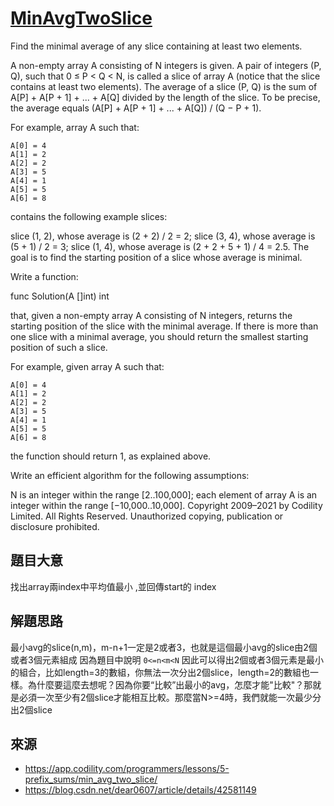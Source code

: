 # [MinAvgTwoSlice](https://app.codility.com/programmers/lessons/5-prefix_sums/min_avg_two_slice/)
Find the minimal average of any slice containing at least two elements.

A non-empty array A consisting of N integers is given. A pair of integers (P, Q), such that 0 ≤ P < Q < N, is called a slice of array A (notice that the slice contains at least two elements). The average of a slice (P, Q) is the sum of A[P] + A[P + 1] + ... + A[Q] divided by the length of the slice. To be precise, the average equals (A[P] + A[P + 1] + ... + A[Q]) / (Q − P + 1).

For example, array A such that:

    A[0] = 4
    A[1] = 2
    A[2] = 2
    A[3] = 5
    A[4] = 1
    A[5] = 5
    A[6] = 8
contains the following example slices:

slice (1, 2), whose average is (2 + 2) / 2 = 2;
slice (3, 4), whose average is (5 + 1) / 2 = 3;
slice (1, 4), whose average is (2 + 2 + 5 + 1) / 4 = 2.5.
The goal is to find the starting position of a slice whose average is minimal.

Write a function:

func Solution(A []int) int

that, given a non-empty array A consisting of N integers, returns the starting position of the slice with the minimal average. If there is more than one slice with a minimal average, you should return the smallest starting position of such a slice.

For example, given array A such that:

    A[0] = 4
    A[1] = 2
    A[2] = 2
    A[3] = 5
    A[4] = 1
    A[5] = 5
    A[6] = 8
the function should return 1, as explained above.

Write an efficient algorithm for the following assumptions:

N is an integer within the range [2..100,000];
each element of array A is an integer within the range [−10,000..10,000].
Copyright 2009–2021 by Codility Limited. All Rights Reserved. Unauthorized copying, publication or disclosure prohibited.

## 題目大意
找出array兩index中平均值最小 ,並回傳start的 index

## 解題思路
最小avg的slice(n,m)，m-n+1一定是2或者3，也就是這個最小avg的slice由2個或者3個元素組成
因為題目中說明 `0<=n<m<N` 因此可以得出2個或者3個元素是最小的組合，比如length=3的數組，你無法一次分出2個slice，length=2的數組也一樣。為什麼要這麼去想呢？因為你要“比較”出最小的avg，怎麼才能"比較"？那就是必須一次至少有2個slice才能相互比較。那麼當N>=4時，我們就能一次最少分出2個slice

## 來源
* https://app.codility.com/programmers/lessons/5-prefix_sums/min_avg_two_slice/
* https://blog.csdn.net/dear0607/article/details/42581149